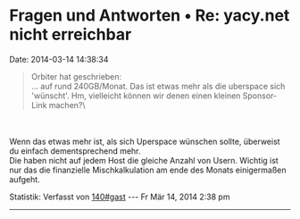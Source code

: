 Fragen und Antworten • Re: yacy.net nicht erreichbar
====================================================

Date: 2014-03-14 14:38:34

> <div>
>
> Orbiter hat geschrieben:\
> \... auf rund 240GB/Monat. Das ist etwas mehr als die uberspace sich
> \'wünscht\'. Hm, vielleicht können wir denen einen kleinen
> Sponsor-Link machen?\
>
> </div>

\
\
Wenn das etwas mehr ist, als sich Uperspace wünschen sollte, überweist
du einfach dementsprechend mehr.\
Die haben nicht auf jedem Host die gleiche Anzahl von Usern. Wichtig ist
nur das die finanzielle Mischkalkulation am ende des Monats einigermaßen
aufgeht.

Statistik: Verfasst von
[140\#gast](http://forum.yacy-websuche.de/memberlist.php?mode=viewprofile&u=9008)
--- Fr Mär 14, 2014 2:38 pm

------------------------------------------------------------------------
